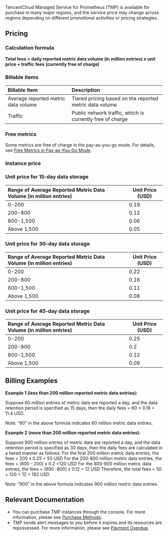 TencentCloud Managed Service for Prometheus (TMP) is available for purchase in many major regions, and the service price may change across regions depending on different promotional activities or pricing strategies.


## Pricing

### Calculation formula
**Total fees = daily reported metric data volume (in million entries) x unit price + traffic fees (currently free of charge)**

### Billable items

| Billable Item | Description |
| :--------- | :----------------------------------------------------- |
| Average reported metric data volume | Tiered pricing based on the reported metric data volume |
| Traffic | Public network traffic, which is currently free of charge |


### Free metrics
Some metrics are free of charge in the pay-as-you-go mode. For details, see [Free Metrics in Pay-as-You-Go Mode](https://intl.cloud.tencent.com/document/product/1116/43469).

### Instance price

###  Unit price for 15-day data storage

| Range of Average Reported Metric Data Volume (in million entries) | Unit Price (USD) |
| :------------------------- | --------- |
| 0-200 | 0.19 |
| 200-800                    | 0.12      |
| 800-1,500                   | 0.06      |
| Above 1,500                   | 0.05    |

###  Unit price for 30-day data storage

| Range of Average Reported Metric Data Volume (in million entries) | Unit Price (USD) |
| :------------------------- | --------- |
| 0-200                      | 0.22    |
| 200-800                    | 0.16      |
| 800-1,500                   | 0.11     |
| Above 1,500                   | 0.08    |

###  Unit price for 45-day data storage

| Range of Average Reported Metric Data Volume (in million entries) | Unit Price (USD) |
| :------------------------- | --------- |
| 0-200                      | 0.25    |
| 200-800                    | 0.2     |
| 800-1,500                   | 0.12    |
| Above 1,500                   | 0.09    |



## Billing Examples

**Example 1 (less than 200 million reported metric data entries):**

Suppose 60 million entries of metric data are reported a day, and the data retention period is specified as 15 days, then the daily fees = 60 × 0.19 = 11.4 USD.

Note: “60” in the above formula indicates 60 million metric data entries.

**Example 2 (more than 200 million reported metric data entries):**

Suppose 900 million entries of metric data are reported a day, and the data retention period is specified as 30 days, then the daily fees are calculated in a tiered manner as follows:
For the first 200 million metric data entries, the fees = 200 x 0.25 = 50 USD
For the 200-800 million metric data entries, the fees = (800 - 200) x 0.2 =120 USD
For the 800-900 million metric data entries, the fees = (900 -800) x 0.12 = 12 USD
Therefore, the total fees = 50 + 120 + 12 = 182 USD

Note: “900” in the above formula indicates 900 million metric data entries. 

## Relevant Documentation
- You can purchase TMP instances through the console. For more information, please see [Purchase Methods](https://intl.cloud.tencent.com/document/product/1116/43157).
- TMP sends alert messages to you before it expires and its resources are repossessed. For more information, please see [Payment Overdue](https://intl.cloud.tencent.com/document/product/1116/43158).
